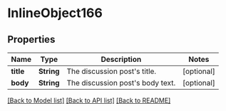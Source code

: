 # InlineObject166

## Properties
Name | Type | Description | Notes
------------ | ------------- | ------------- | -------------
**title** | **String** | The discussion post&#39;s title. | [optional] 
**body** | **String** | The discussion post&#39;s body text. | [optional] 

[[Back to Model list]](../README.md#documentation-for-models) [[Back to API list]](../README.md#documentation-for-api-endpoints) [[Back to README]](../README.md)


